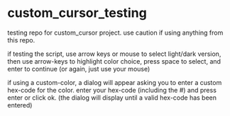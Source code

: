 # custom_cursor_testing

testing repo for custom_cursor project. use caution if using anything from this repo.

if testing the script, use arrow keys or mouse to select light/dark
version, then use arrow-keys to highlight color choice, press space
to select, and enter to continue (or again, just use your mouse)

if using a custom-color, a dialog will appear asking you to enter
a custom hex-code for the color. enter your hex-code (including the #)
and press enter or click ok. (the dialog will display until a valid
hex-code has been entered)



